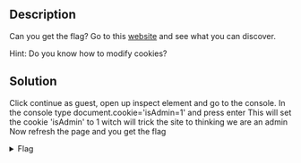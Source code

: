 ## Description

Can you get the flag?
Go to this [website](http://saturn.picoctf.net:61304/) and see what you can discover.

Hint: Do you know how to modify cookies?

## Solution

Click continue as guest, open up inspect element and go to the console.
In the console type document.cookie='isAdmin=1' and press enter
This will set the cookie 'isAdmin' to 1 witch will trick the site to thinking we are an admin
Now refresh the page and you get the flag


<details>
  <summary>Flag</summary>
  
  
  picoCTF{gr4d3_A_c00k13_0d351e23}

</details>
